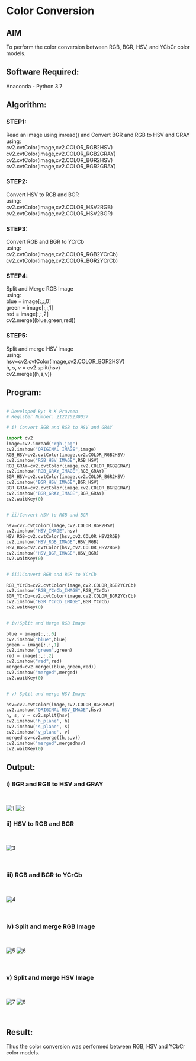 # Color Conversion
## AIM
To perform the color conversion between RGB, BGR, HSV, and YCbCr color models.


## Software Required:
Anaconda - Python 3.7


## Algorithm:

### STEP1:

Read an image using imread() and
Convert BGR and RGB to HSV and GRAY<br/>
using:<br/>cv2.cvtColor(image,cv2.COLOR_RGB2HSV)<br/>cv2.cvtColor(image,cv2.COLOR_RGB2GRAY)<br/>cv2.cvtColor(image,cv2.COLOR_BGR2HSV)<br/>cv2.cvtColor(image,cv2.COLOR_BGR2GRAY)<br/>

### STEP2:

Convert HSV to RGB and BGR<br/>
using:<br/>
cv2.cvtColor(image,cv2.COLOR_HSV2RGB)<br/>
cv2.cvtColor(image,cv2.COLOR_HSV2BGR)<br/>

### STEP3:
Convert RGB and BGR to YCrCb<br/>
using:<br/>cv2.cvtColor(image,cv2.COLOR_RGB2YCrCb)<br/>cv2.cvtColor(image,cv2.COLOR_BGR2YCrCb)<br/>

### STEP4:
Split and Merge RGB Image
<br>using:<br/>blue = image[:,:,0]<br/>green = image[:,:,1]<br/>red = image[:,:,2]<br/>cv2.merge((blue,green,red))<br/>

### STEP5:
Split and merge HSV Image
<br>using:<br/>hsv=cv2.cvtColor(image,cv2.COLOR_BGR2HSV)<br/>h, s, v = cv2.split(hsv)<br/>cv2.merge((h,s,v))<br/>

## Program:
```python

# Developed By: R K Praveen
# Register Number: 212220230037

# i) Convert BGR and RGB to HSV and GRAY

import cv2
image=cv2.imread("rgb.jpg")
cv2.imshow("ORIGINAL IMAGE",image)
RGB_HSV=cv2.cvtColor(image,cv2.COLOR_RGB2HSV)
cv2.imshow("RGB_HSV_IMAGE",RGB_HSV)
RGB_GRAY=cv2.cvtColor(image,cv2.COLOR_RGB2GRAY)
cv2.imshow("RGB_GRAY_IMAGE",RGB_GRAY)
BGR_HSV=cv2.cvtColor(image,cv2.COLOR_BGR2HSV)
cv2.imshow("BGR_HSV_IMAGE",BGR_HSV)
BGR_GRAY=cv2.cvtColor(image,cv2.COLOR_BGR2GRAY)
cv2.imshow("BGR_GRAY_IMAGE",BGR_GRAY)
cv2.waitKey(0)


# ii)Convert HSV to RGB and BGR

hsv=cv2.cvtColor(image,cv2.COLOR_BGR2HSV)
cv2.imshow("HSV_IMAGE",hsv)
HSV_RGB=cv2.cvtColor(hsv,cv2.COLOR_HSV2RGB)
cv2.imshow("HSV_RGB_IMAGE",HSV_RGB)
HSV_BGR=cv2.cvtColor(hsv,cv2.COLOR_HSV2BGR)
cv2.imshow("HSV_BGR_IMAGE",HSV_BGR)
cv2.waitKey(0)


# iii)Convert RGB and BGR to YCrCb

RGB_YCrCb=cv2.cvtColor(image,cv2.COLOR_RGB2YCrCb)
cv2.imshow("RGB_YCrCb_IMAGE",RGB_YCrCb)
BGR_YCrCb=cv2.cvtColor(image,cv2.COLOR_BGR2YCrCb)
cv2.imshow("BGR_YCrCb_IMAGE",BGR_YCrCb)
cv2.waitKey(0)


# iv)Split and Merge RGB Image

blue = image[:,:,0]
cv2.imshow("blue",blue)
green = image[:,:,1]
cv2.imshow("green",green)
red = image[:,:,2]
cv2.imshow("red",red)
merged=cv2.merge((blue,green,red))
cv2.imshow("merged",merged)
cv2.waitKey(0)


# v) Split and merge HSV Image

hsv=cv2.cvtColor(image,cv2.COLOR_BGR2HSV)
cv2.imshow("ORIGINAL HSV_IMAGE",hsv)
h, s, v = cv2.split(hsv)
cv2.imshow('h_plane', h)
cv2.imshow('s_plane', s)
cv2.imshow('v_plane', v)
mergedhsv=cv2.merge((h,s,v))
cv2.imshow('merged',mergedhsv)
cv2.waitKey(0)


```


## Output:

### i) BGR and RGB to HSV and GRAY
<br/>

![1](https://user-images.githubusercontent.com/75235488/162452961-3f5e5a98-ac49-4ea7-9e37-5e99dd42c2d8.png)
![2](https://user-images.githubusercontent.com/75235488/162452979-74f196de-f63a-4123-b334-45872ec99b6c.png)
<br/>

### ii) HSV to RGB and BGR
<br/>

![3](https://user-images.githubusercontent.com/75235488/162478800-7145382b-c874-4986-a210-9a5ea45435f5.png)

<br/>

### iii) RGB and BGR to YCrCb
<br/>

![4](https://user-images.githubusercontent.com/75235488/162471198-fb2f8e6a-274e-4e63-9c5a-e412e82b593a.png)

<br/>

### iv) Split and merge RGB Image
<br/>

![5](https://user-images.githubusercontent.com/75235488/162470914-98c896f3-a327-48d4-b4bb-74ed20ba0004.png)
![6](https://user-images.githubusercontent.com/75235488/162470938-d2c180f6-6905-4592-b218-e61f7c7c943d.png)

<br/>

### v) Split and merge HSV Image
<br/>

![7](https://user-images.githubusercontent.com/75235488/162471239-615ddb3c-bbfe-4130-ba2b-b131982568e2.png)
![8](https://user-images.githubusercontent.com/75235488/162471252-108d5f5d-2e0a-4bef-bea2-7993fd7eb6ed.png)

<br/>

## Result:
Thus the color conversion was performed between RGB, HSV and YCbCr color models.
